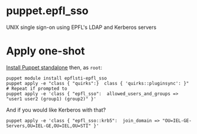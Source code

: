 # puppet.epfl_sso
UNIX single sign-on using EPFL's LDAP and Kerberos servers

# Apply one-shot

[Install Puppet standalone](https://docs.puppetlabs.com/puppet/3.8/reference/pre_install.html#standalone-puppet) then, as `root`:

```
puppet module install epflsti-epfl_sso
puppet apply -e "class { "quirks":}  class { 'quirks::pluginsync': }"   # Repeat if prompted to
puppet apply -e 'class { "epfl_sso":  allowed_users_and_groups => "user1 user2 (group1) (group2)" }'
```

And if you would like Kerberos with that?
```
puppet apply -e 'class { "epfl_sso::krb5":  join_domain => "OU=IEL-GE-Servers,OU=IEL-GE,OU=IEL,OU=STI" }'
```
